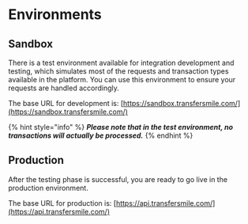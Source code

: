 # Environments

## Sandbox

There is a test environment available for integration development and testing, which simulates most of the requests and transaction types available in the platform. You can use this environment to ensure your requests are handled accordingly.&#x20;

The base URL for development is: [https://sandbox.transfersmile.com/](https://sandbox.transfersmile.com/)

{% hint style="info" %}
_**Please note that in the test environment, no transactions will actually be processed.**_
{% endhint %}

## Production

After the testing phase is successful, you are ready to go live in the production environment.

The base URL for production is: [https://api.transfersmile.com/](https://api.transfersmile.com/)
